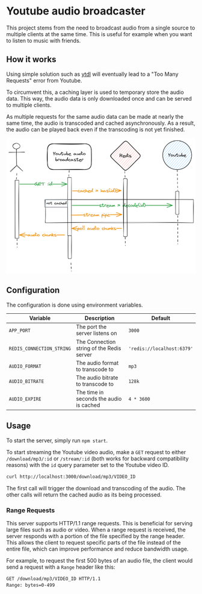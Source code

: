  # Youtube audio broadcaster
 
This project stems from the need to broadcast audio from a single source to multiple clients at the same time.
This is useful for example when you want to listen to music with friends.

## How it works

Using simple solution such as [ytdl](https://github.com/distubejs/ytdl-core) will eventually lead 
to a "Too Many Requests" error from Youtube.

To circumvent this, a caching layer is used to temporary store the audio data. 
This way, the audio data is only downloaded once and can be served to multiple clients.

As multiple requests for the same audio data can be made at nearly the same time, 
the audio is transcoded and cached asynchronously. As a result, the audio can be played back
even if the transcoding is not yet finished.

![sequence](./resources/youtube-audio-broadcaster-sequence.png)

## Configuration

The configuration is done using environment variables.


| Variable                  | Description                               | Default                    |
|---------------------------|-------------------------------------------|----------------------------|
| `APP_PORT`                | The port the server listens on            | `3000`                     |
| `REDIS_CONNECTION_STRING` | The Connection string of the Redis server | `'redis://localhost:6379'` |
| `AUDIO_FORMAT`            | The audio format to transcode to          | `mp3`                      |
| `AUDIO_BITRATE`           | The audio bitrate to transcode to         | `128k`                     |
| `AUDIO_EXPIRE`            | The time in seconds the audio is cached   | `4 * 3600`                 |

## Usage

To start the server, simply run `npm start`.

To start streaming the Youtube video audio, make a `GET` request to either `/download/mp3/:id` or `/stream/:id`
(both works for backward compatibility reasons) with the `id` query parameter set to the Youtube video ID.

```bash
curl http://localhost:3000/download/mp3/VIDEO_ID
```

The first call will trigger the download and transcoding of the audio. 
The other calls will return the cached audio as its being processed.

### Range Requests

This server supports HTTP/1.1 range requests. 
This is beneficial for serving large files such as audio or video. 
When a range request is received, the server responds with a portion of the file specified by the range header. 
This allows the client to request specific parts of the file instead of the entire file, 
which can improve performance and reduce bandwidth usage.

For example, to request the first 500 bytes of an audio file, 
the client would send a request with a `Range` header like this:

```bash
GET /download/mp3/VIDEO_ID HTTP/1.1
Range: bytes=0-499
```